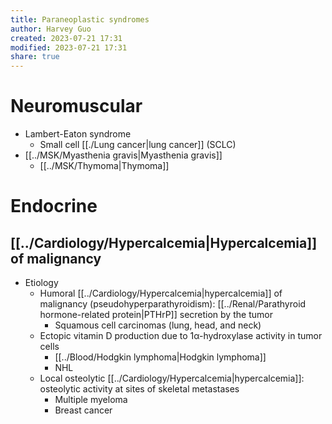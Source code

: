 ```yaml
---
title: Paraneoplastic syndromes
author: Harvey Guo
created: 2023-07-21 17:31
modified: 2023-07-21 17:31
share: true
---
```


# Neuromuscular
- Lambert-Eaton syndrome
	- Small cell [[./Lung cancer|lung cancer]] (SCLC)
- [[../MSK/Myasthenia gravis|Myasthenia gravis]]
	- [[../MSK/Thymoma|Thymoma]]
# Endocrine
## [[../Cardiology/Hypercalcemia|Hypercalcemia]] of malignancy
- Etiology
	- Humoral [[../Cardiology/Hypercalcemia|hypercalcemia]] of malignancy (pseudohyperparathyroidism): [[../Renal/Parathyroid hormone-related protein|PTHrP]] secretion by the tumor
		- Squamous cell carcinomas (lung, head, and neck)
	- Ectopic vitamin D production due to 1α-hydroxylase activity in tumor cells
		- [[../Blood/Hodgkin lymphoma|Hodgkin lymphoma]]
		- NHL
	- Local osteolytic [[../Cardiology/Hypercalcemia|hypercalcemia]]: osteolytic activity at sites of skeletal metastases
		- Multiple myeloma
		- Breast cancer
